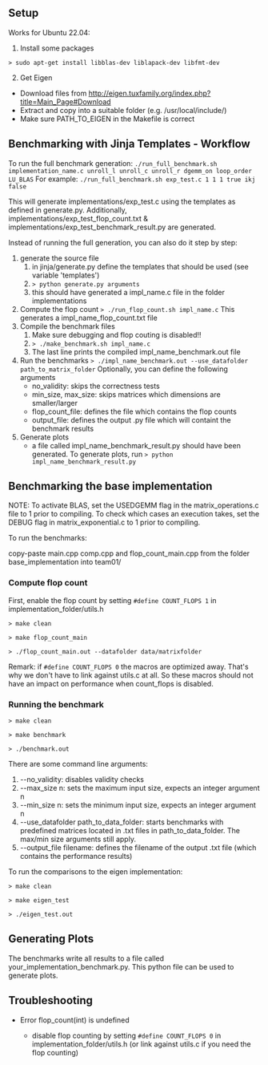 
## Setup

Works for Ubuntu 22.04:

1. Install some packages

`> sudo apt-get install libblas-dev liblapack-dev libfmt-dev`   


2. Get Eigen
 - Download files from http://eigen.tuxfamily.org/index.php?title=Main_Page#Download 
 - Extract and copy into a suitable folder (e.g. /usr/local/include/)
 - Make sure PATH_TO_EIGEN in the Makefile is correct


## Benchmarking with Jinja Templates - Workflow

To run the full benchmark generation:
`./run_full_benchmark.sh implementation_name.c unroll_l unroll_c unroll_r dgemm_on loop_order LU_BLAS`
For example:
`./run_full_benchmark.sh exp_test.c 1 1 1 true ikj false` 

This will generate implementations/exp_test.c using the templates as defined in generate.py. 
Additionally, implementations/exp_test_flop_count.txt & implementations/exp_test_benchmark_result.py are generated.



Instead of running the full generation, you can also do it step by step:
1. generate the source file
    1. in jinja/generate.py define the templates that should be used (see variable 'templates')
    2. `> python generate.py arguments`
    3. this should have generated a impl_name.c file in the folder implementations
2. Compute the flop count
    `> ./run_flop_count.sh impl_name.c`
    This generates a impl_name_flop_count.txt file
3. Compile the benchmark files
    1. Make sure debugging and flop couting is disabled!!
    2. `> ./make_benchmark.sh impl_name.c`
    3. The last line prints the compiled impl_name_benchmark.out file
4. Run the benchmarks
    `> ./impl_name_benchmark.out --use_datafolder path_to_matrix_folder`
    Optionally, you can define the following arguments 
    - no_validity: skips the correctness tests
    - min_size, max_size: skips matrices which dimensions are smaller/larger
    - flop_count_file: defines the file which contains the flop counts
    - output_file: defines the output .py file which will containt the benchmark results
5. Generate plots
    - a file called impl_name_benchmark_result.py should have been generated. To generate plots, run
    `> python impl_name_benchmark_result.py`
 

## Benchmarking the base implementation

NOTE: To activate BLAS, set the USEDGEMM flag in the matrix_operations.c file to 1 prior to compiling. To check which cases an execution takes, set the DEBUG flag in matrix_exponential.c to 1 prior to compiling.

To run the benchmarks:

copy-paste main.cpp comp.cpp and flop_count_main.cpp from the folder base_implementation into team01/

### Compute flop count

First, enable the flop count by setting `#define COUNT_FLOPS 1` in implementation_folder/utils.h

`> make clean`

`> make flop_count_main`

`> ./flop_count_main.out --datafolder data/matrixfolder`

Remark: if `#define COUNT_FLOPS 0` the macros are optimized away. That's why we don't have to link against utils.c at all. So these macros should not have an impact on performance when count_flops is disabled.

### Running the benchmark

`> make clean`

`> make benchmark`

`> ./benchmark.out`

There are some command line arguments:
1. --no_validity: disables validity checks
2. --max_size n: sets the maximum input size, expects an integer argument n
3. --min_size n: sets the minimum input size, expects an integer argument n
4. --use_datafolder path_to_data_folder: starts benchmarks with predefined matrices located in .txt files in path_to_data_folder. The max/min size arguments still apply.
5. --output_file filename: defines the filename of the output .txt file (which contains the performance results)


To run the comparisons to the eigen implementation:

`> make clean`

`> make eigen_test`

`> ./eigen_test.out`


## Generating Plots

The benchmarks write all results to a file called your_implementation_benchmark.py. This python file can be used to generate plots.


## Troubleshooting

- Error flop_count(int) is undefined

    - disable flop counting by setting `#define COUNT_FLOPS 0` in implementation_folder/utils.h (or link against utils.c if you need the flop counting)
